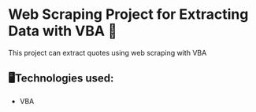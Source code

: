 # Web Scraping Project for Extracting Data with VBA 📝

This project can extract quotes using web scraping with VBA

## 🖥Technologies used:
- VBA
